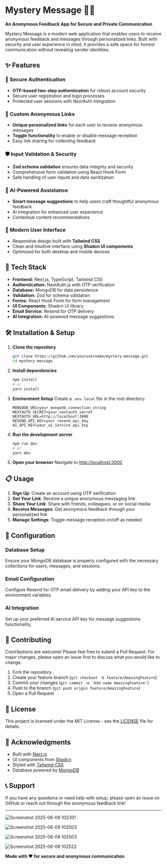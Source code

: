 # Mystery Message 🕵️‍♂️

**An Anonymous Feedback App for Secure and Private Communication**

Mystery Message is a modern web application that enables users to receive anonymous feedback and messages through personalized links. Built with security and user experience in mind, it provides a safe space for honest communication without revealing sender identities.

## ✨ Features

### 🔐 **Secure Authentication**
- **OTP-based two-step authentication** for robust account security
- Secure user registration and login processes
- Protected user sessions with NextAuth integration

### 🔗 **Custom Anonymous Links**
- **Unique personalized links** for each user to receive anonymous messages
- **Toggle functionality** to enable or disable message reception
- Easy link sharing for collecting feedback

### 🛡️ **Input Validation & Security**
- **Zod schema validation** ensures data integrity and security
- Comprehensive form validation using React Hook Form
- Safe handling of user inputs and data sanitization

### 🤖 **AI-Powered Assistance**
- **Smart message suggestions** to help users craft thoughtful anonymous feedback
- AI integration for enhanced user experience
- Contextual content recommendations

### 📱 **Modern User Interface**
- Responsive design built with **Tailwind CSS**
- Clean and intuitive interface using **Shadcn UI components**
- Optimized for both desktop and mobile devices

## 🚀 Tech Stack

- **Frontend:** Next.js, TypeScript, Tailwind CSS
- **Authentication:** NextAuth.js with OTP verification
- **Database:** MongoDB for data persistence
- **Validation:** Zod for schema validation
- **Forms:** React Hook Form for form management
- **UI Components:** Shadcn UI library
- **Email Service:** Resend for OTP delivery
- **AI Integration:** AI-powered message suggestions

## 🛠️ Installation & Setup

1. **Clone the repository**
   ```bash
   git clone https://github.com/yourusername/mystery-message.git
   cd mystery-message
   ```

2. **Install dependencies**
   ```bash
   npm install
   # or
   yarn install
   ```

3. **Environment Setup**
   Create a `.env.local` file in the root directory:
   ```env
   MONGODB_URI=your_mongodb_connection_string
   NEXTAUTH_SECRET=your_nextauth_secret
   NEXTAUTH_URL=http://localhost:3000
   RESEND_API_KEY=your_resend_api_key
   AI_API_KEY=your_ai_service_api_key
   ```

4. **Run the development server**
   ```bash
   npm run dev
   # or
   yarn dev
   ```

5. **Open your browser**
   Navigate to [http://localhost:3000](http://localhost:3000)

## 📋 Usage

1. **Sign Up**: Create an account using OTP verification
2. **Get Your Link**: Receive a unique anonymous messaging link
3. **Share Your Link**: Share with friends, colleagues, or on social media
4. **Receive Messages**: Get anonymous feedback through your personalized link
5. **Manage Settings**: Toggle message reception on/off as needed

## 🔧 Configuration

### Database Setup
Ensure your MongoDB database is properly configured with the necessary collections for users, messages, and sessions.

### Email Configuration
Configure Resend for OTP email delivery by adding your API key to the environment variables.

### AI Integration
Set up your preferred AI service API key for message suggestions functionality.

## 🤝 Contributing

Contributions are welcome! Please feel free to submit a Pull Request. For major changes, please open an issue first to discuss what you would like to change.

1. Fork the repository
2. Create your feature branch (`git checkout -b feature/AmazingFeature`)
3. Commit your changes (`git commit -m 'Add some AmazingFeature'`)
4. Push to the branch (`git push origin feature/AmazingFeature`)
5. Open a Pull Request

## 📝 License

This project is licensed under the MIT License - see the [LICENSE](LICENSE) file for details.

## 🙏 Acknowledgments

- Built with [Next.js](https://nextjs.org/)
- UI components from [Shadcn](https://ui.shadcn.com/)
- Styled with [Tailwind CSS](https://tailwindcss.com/)
- Database powered by [MongoDB](https://www.mongodb.com/)

## 📞 Support

If you have any questions or need help with setup, please open an issue on GitHub or reach out through the anonymous feedback link! 

---

![Screenshot 2025-06-09 102301](https://github.com/user-attachments/assets/e005c4fb-b4f2-4ad3-b0dd-f2542abfb462)

![Screenshot 2025-06-09 102503](https://github.com/user-attachments/assets/aebaa5a3-2421-427a-a767-c1b87722c921)


![Screenshot 2025-06-09 102503](https://github.com/user-attachments/assets/6f6b9bb5-23f6-48a3-b611-14b0c27fcb03)


![Screenshot 2025-06-09 102522](https://github.com/user-attachments/assets/0abe6935-08d9-4420-9edc-deb09d4868d9)


**Made with ❤️ for secure and anonymous communication**
